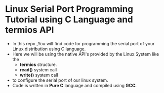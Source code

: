 # Linux Serial Port Programming Tutorial using C Language and termios API

- In this repo ,You will find code for programming the serial port of your Linux distribution using C language.
- Here we will be using the native API's provided by the Linux System like the
  - **termios** structure.
  - **read()** system call
  - **write()** system call
-  to configure the serial port of our linux system.
-  Code is written in **Pure C** language and compiled using **GCC**.
